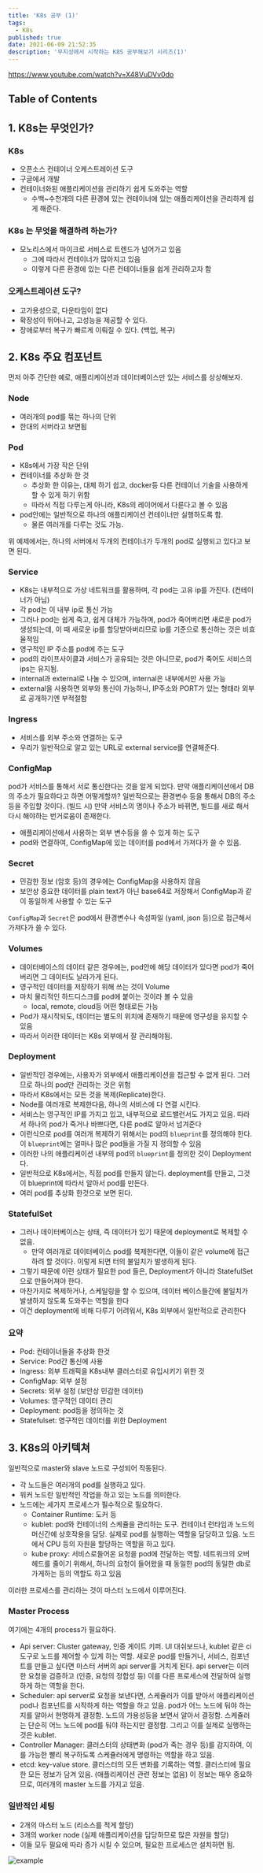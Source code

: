 ```yaml
---
title: 'K8s 공부 (1)'
tags:
  - K8s
published: true
date: 2021-06-09 21:52:35
description: '무지성에서 시작하는 K8S 공부해보기 시리즈(1)'
---
```


https://www.youtube.com/watch?v=X48VuDVv0do

## Table of Contents

## 1. K8s는 무엇인가?

### K8s 

- 오픈소스 컨테이너 오케스트레이션 도구
- 구글에서 개발
- 컨테이너화된 애플리케이션을 관리하기 쉽게 도와주는 역할
  - 수백~수천개의 다른 환경에 있는 컨테이너에 있는 애플리케이션을 관리하게 쉽게 해준다.

### K8s 는 무엇을 해결하려 하는가?

- 모노리스에서 마이크로 서비스로 트렌드가 넘어가고 있음
  - 그에 따라서 컨테이너가 많아지고 있음
  - 이렇게 다른 환경에 있는 다른 컨테이너들을 쉽게 관리하고자 함
  
### 오케스트레이션 도구?

- 고가용성으로, 다운타임이 없다
- 확장성이 뛰어나고, 고성능을 제공할 수 있다. 
- 장애로부터 복구가 빠르게 이뤄질 수 있다. (백업, 복구)

## 2. K8s 주요 컴포넌트

먼저 아주 간단한 예로, 애플리케이션과 데이터베이스만 있는 서비스를 상상해보자.

### Node

- 여러개의 pod를 묶는 하나의 단위
- 한대의 서버라고 보면됨

### Pod

- K8s에서 가장 작은 단위
- 컨테이너를 추상화 한 것 
  - 추상화 한 이유는, 대체 하기 쉽고, docker등 다른 컨테이너 기술을 사용하게 할 수 있게 하기 위함
  - 따라서 직접 다루는게 아니라, K8s의 레이어에서 다룬다고 볼 수 있음
- pod안에는 일반적으로 하나의 애플리케이션 컨테이너만 실행하도록 함.
  - 물론 여러개를 다루는 것도 가능.

위 예제에서는, 하나의 서버에서 두개의 컨테이너가 두개의 pod로 실행되고 있다고 보면 된다.

### Service

- K8s는 내부적으로 가상 네트워크를 활용하며, 각 pod는 고유 ip를 가진다. (컨테이너가 아님)
- 각 pod는 이 내부 ip로 통신 가능
- 그러나 pod는 쉽게 죽고, 쉽게 대체가 가능하며, pod가 죽어버리면 새로운 pod가 생성되는데, 이 때 새로운 ip를 할당받아버리므로 ip를 기준으로 통신하는 것은 비효율적임
- 영구적인 IP 주소를 pod에 주는 도구
- pod의 라이프사이클과 서비스가 공유되는 것은 아니므로, pod가 죽어도 서비스의 ips는 유지됨.
- internal과 external로 나눌 수 있으며, internal은 내부에서만 사용 가능
- external을 사용하면 외부와 통신이 가능하나, IP주소와 PORT가 있는 형태라 외부로 공개하기엔 부적절함

### Ingress

- 서비스를 외부 주소와 연결하는 도구
- 우리가 일반적으로 알고 있는 URL로 external service를 연결해준다.

### ConfigMap

pod가 서비스를 통해서 서로 통신한다는 것을 알게 되었다. 만약 애플리케이션에서 DB의 주소가 필요하다고 하면 어떻게할까? 일반적으로는 환경변수 등을 통해서 DB의 주소 등을 주입할 것이다. (빌드 시) 만약 서비스의 명이나 주소가 바뀌면, 빌드를 새로 해서 다시 해야하는 번거로움이 존재한다.

- 애플리케이션에서 사용하는 외부 변수등을 쓸 수 있게 하는 도구
- pod와 연결하여, ConfigMap에 있는 데이터를 pod에서 가져다가 쓸 수 있음.

### Secret

- 민감한 정보 (암호 등)의 경우에는 ConfigMap을 사용하지 않음
- 보안상 중요한 데이터를 plain text가 아닌 base64로 저장해서 ConfigMap과 같이 동일하게 사용할 수 있는 도구

`ConfigMap`과 `Secret`은 pod에서 환경변수나 속성파일 (yaml, json 등)으로 접근해서 가져다가 쓸 수 있다.

### Volumes

- 데이터베이스의 데이터 같은 경우에는, pod안에 해당 데이터가 있다면 pod가 죽어버리면 그 데이터도 날라가게 된다.
- 영구적인 데이터를 저장하기 위해 쓰는 것이 Volume
- 마치 물리적인 하드디스크를 pod에 붙이는 것이라 볼 수 있음
  - local, remote, cloud등 어떤 형태로든 가능
- Pod가 재시작되도, 데이터는 별도의 위치에 존재하기 때문에 영구성을 유지할 수 있음
- 따라서 이러한 데이터는 K8s 외부에서 잘 관리해야됨.

### Deployment

- 일반적인 경우에는, 사용자가 외부에서 애플리케이션을 접근할 수 없게 된다. 그러므로 하나의 pod만 관리하는 것은 위험
- 따라서 K8s에서는 모든 것을 복제(Replicate)한다.
- Node를 여러개로 복제한다음, 하나의 서비스에 다 연결 시킨다.
- 서비스는 영구적인 IP를 가지고 있고, 내부적으로 로드밸런서도 가지고 있음. 따라서 하나의 pod가 죽거나 바쁘다면, 다른 pod로 알아서 넘겨준다
- 이런식으로 pod를 여러개 복제하기 위해서는 pod의 `blueprint`를 정의해야 한다. 이 `blueprint`에는 얼마나 많은 pod들을 가질 지 정의할 수 있음
- 이러한 나의 애플리케이션 내부의 pod의 `blueprint`를 정의한 것이 Deployment다.
- 일반적으로 K8s에서는, 직접 pod를 만들지 않는다. deployment를 만들고, 그것이 blueprint에 따라서 알아서 pod를 만든다.
- 여러 pod를 추상화 한것으로 보면 된다.

### StatefulSet

- 그러나 데이터베이스는 상태, 즉 데이터가 있기 때문에 deployment로 복제할 수 없음.
  - 만약 여러개로 데이터베이스 pod를 복제한다면, 이들이 같은 volume에 접근하려 할 것이다. 이렇게 되면 터의 불일치가 발생하게 된다.
- 그렇기 때문에 이런 상태가 필요한 pod 들은, Deployment가 아니라 StatefulSet으로 만들어져야 한다.
- 마찬가지로 복제하거나, 스케일링을 할 수 있으며, 데이터 베이스들간에 불일치가 발생하지 않도록 도와주는 역할을 한다
- 이건 deployment에 비해 다루기 어려워서, K8s 외부에서 일반적으로 관리한다

### 요약

- Pod: 컨테이너들을 추상화 한것
- Service: Pod간 통신에 사용
- Ingress: 외부 트래픽을 K8s내부 클러스터로 유입시키기 위한 것
- ConfigMap: 외부 설정
- Secrets: 외부 설정 (보안상 민감한 데이터)
- Volumes: 영구적인 데이터 관리
- Deployment: pod등을 정의하는 것
- Statefulset: 영구적인 데이터를 위한 Deployment


## 3. K8s의 아키텍쳐

일반적으로 master와 slave 노드로 구성되어 작동된다.

- 각 노드들은 여러개의 pod를 실행하고 있다.
- 워커 노드란 일반적인 작업을 하고 있는 노드를 의미한다.
- 노드에는 세가지 프로세스가 필수적으로 필요하다.
  - Container Runtime: 도커 등
  - kublet: pod와 컨테이너의 스케쥴을 관리하는 도구. 컨테이너 런타임과 노드의 머신간에 상호작용을 담당. 실제로 pod를 실행하는 역할을 담당하고 있음. 노드에서 CPU 등의 자원을 할당하는 역할을 하고 있다.
  - kube proxy: 서비스로들어온 요청을 pod에 전달하는 역할. 네트워크의 오버헤드를 줄이기 위해서, 하나의 요청이 들어왔을 때 동일한 pod의 동일한 db로 가게하는 등의 역할도 하고 있음

이러한 프로세스를 관리하는 것이 마스터 노드에서 이루어진다.

### Master Process

여기에는 4개의 process가 필요하다.

- Api server: Cluster gateway, 인증 게이트 키퍼. UI 대쉬보드나, kublet 같은 ci 도구로 노드를 제어할 수 있게 하는 역할. 새로운 pod를 만들거나, 서비스, 컴포넌트를 만들고 싶다면 마스터 서버의 api server를 거치게 된다. api server는 이러한 요청을 검증하고 (인증, 요청의 정합성 등) 이를 다른 프로세스에 전달하여 실행하게 하는 역할을 한다.
- Scheduler: api server로 요청을 보낸다면, 스케쥴러가 이를 받아서 애플리케이션 pod나 컴포넌트를 시작하게 하는 역할을 하고 있음. pod가 어느 노드에 둬야 하는지를 알아서 현명하게 결정함. 노드의 가용성등을 보면서 알아서 결정함. 스케쥴러는 단순히 어느 노드에 pod를 둬야 하는지만 결정함. 그리고 이를 실제로 실행하는 것은 kublet.
- Controller Manager: 클러스터의 상태변화 (pod가 죽는 경우 등)를 감지하여, 이를 가능한 빨리 복구하도록 스케쥴러에게 명령하는 역할을 하고 있음.
- etcd: key-value store. 클러스터의 모든 변화를 기록하는 역할. 클러스터에 필요한 모든 정보가 담겨 있음. (애플리케이션 관련 정보는 없음) 이 정보는 매우 중요하므로, 여러개의 master 노드를 가지고 있음. 

### 일반적인 세팅

- 2개의 마스터 노드 (리소스를 적게 할당)
- 3개의 worker node (실제 애플리케이션을 담당하므로 많은 자원을 할당)
- 이들 모두 필요에 따라 증가 시킬 수 있으며, 필요한 프로세스만 설치하면 됨.

![example](./images/example-cluster-setup.png)